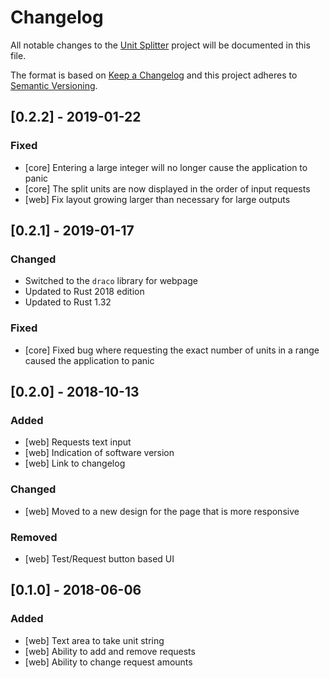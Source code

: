 # Changelog

All notable changes to the [Unit Splitter][unit-splitter] project will be documented in this file.

The format is based on [Keep a Changelog](https://keepachangelog.com/en/1.0.0/)
and this project adheres to [Semantic Versioning](https://semver.org/spec/v2.0.0.html).

[unit-splitter]: https://utils.geemili.xyz/unit-splitter

## [0.2.2] - 2019-01-22
### Fixed
- [core] Entering a large integer will no longer cause the application to panic
- [core] The split units are now displayed in the order of input requests
- [web] Fix layout growing larger than necessary for large outputs

## [0.2.1] - 2019-01-17
### Changed
- Switched to the `draco` library for webpage
- Updated to Rust 2018 edition
- Updated to Rust 1.32

### Fixed
- [core] Fixed bug where requesting the exact number of units in a range caused
  the application to panic

## [0.2.0] - 2018-10-13
### Added
- [web] Requests text input
- [web] Indication of software version
- [web] Link to changelog

### Changed
- [web] Moved to a new design for the page that is more responsive

### Removed
- [web] Test/Request button based UI

## [0.1.0] - 2018-06-06
### Added
- [web] Text area to take unit string
- [web] Ability to add and remove requests
- [web] Ability to change request amounts

